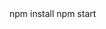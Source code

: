 <!-- Before starting the peoject install node_modules with npm commands -->

<!-- Command to install node_modules --> npm install

<!-- After this command your node_modules folder will be visible in server folder -->

<!-- And after node_modules installation It's time to start the project -->

<!-- Command to start project --> npm start
